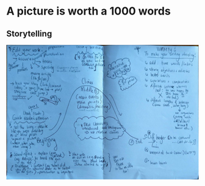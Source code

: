 # A picture is worth a 1000 words

## Storytelling
![stroytelling](https://github.com/jsmontteiro/picture-english/blob/main/png/storytelling.jpeg)
